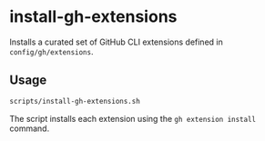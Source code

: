 # install-gh-extensions

Installs a curated set of GitHub CLI extensions defined in
`config/gh/extensions`.

## Usage

```bash
scripts/install-gh-extensions.sh
```

The script installs each extension using the `gh extension install` command.
